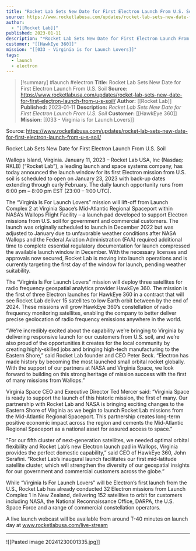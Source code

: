```yaml
---
title: "Rocket Lab Sets New Date for First Electron Launch From U.S. Soil "
source: https://www.rocketlabusa.com/updates/rocket-lab-sets-new-date-for-first-electron-launch-from-u-s-soil/
author:
  - "[[Rocket Lab]]"
published: 2023-01-11
description: "*Rocket Lab Sets New Date for First Electron Launch From U.S. Soil*"
customer: "[[HawkEye 360]]"
mission: "[[033 - Virginia is for Launch Lovers]]"
tags:
  - launch
  - electron
---
```

>[!summary]
#launch #electron
**Title:** Rocket Lab Sets New Date for First Electron Launch From U.S. Soil 
**Source:** https://www.rocketlabusa.com/updates/rocket-lab-sets-new-date-for-first-electron-launch-from-u-s-soil/
**Author:** [[Rocket Lab]]
**Published:** 2023-01-11
**Description:** *Rocket Lab Sets New Date for First Electron Launch From U.S. Soil*
**Customer:** [[HawkEye 360]]
**Mission:** [[033 - Virginia is for Launch Lovers]]

Source: https://www.rocketlabusa.com/updates/rocket-lab-sets-new-date-for-first-electron-launch-from-u-s-soil/

Rocket Lab Sets New Date for First Electron Launch From U.S. Soil

Wallops Island, Virginia. January 11, 2023 – Rocket Lab USA, Inc (Nasdaq: RKLB) (“Rocket Lab”), a leading launch and space systems company, has today announced the launch window for its first Electron mission from U.S. soil is scheduled to open on January 23, 2023 with back-up dates extending through early February. The daily launch opportunity runs from 6:00 pm – 8:00 pm EST (23:00 – 1:00 UTC). 

The “Virginia Is For Launch Lovers” mission will lift-off from Launch Complex 2 at Virginia Space’s Mid-Atlantic Regional Spaceport within NASA’s Wallops Flight Facility – a launch pad developed to support Electron missions from U.S. soil for government and commercial customers. The launch was originally scheduled to launch in December 2022 but was adjusted to January due to unfavorable weather conditions after NASA Wallops and the Federal Aviation Administration (FAA) required additional time to complete essential regulatory documentation for launch compressed the available launch window in December. With the necessary licenses and approvals now secured, Rocket Lab is moving into launch operations and is currently targeting the first day of the window for launch, pending weather suitability.

The “Virginia Is For Launch Lovers” mission will deploy three satellites for radio frequency geospatial analytics provider HawkEye 360. The mission is the first of three Electron launches for HawkEye 360 in a contract that will see Rocket Lab deliver 15 satellites to low Earth orbit between by the end of 2024. These missions will grow HawkEye 360’s constellation of radio frequency monitoring satellites, enabling the company to better deliver precise geolocation of radio frequency emissions anywhere in the world.

“We’re incredibly excited about the capability we’re bringing to Virginia by delivering responsive launch for our customers from U.S. soil, and we’re also proud of the opportunities it creates for the local community by creating highly-skilled jobs and bringing high-tech manufacturing to the Eastern Shore,” said Rocket Lab founder and CEO Peter Beck. “Electron has made history by becoming the most launched small orbital rocket globally. With the support of our partners at NASA and Virginia Space, we look forward to building on this strong heritage of mission success with the first of many missions from Wallops.”

Virginia Space CEO and Executive Director Ted Mercer said: “Virginia Space is ready to support the launch of this historic mission, the first of many. Our partnership with Rocket Lab and NASA is bringing exciting changes to the Eastern Shore of Virginia as we begin to launch Rocket Lab missions from the Mid-Atlantic Regional Spaceport. This partnership creates long-term positive economic impact across the region and cements the Mid-Atlantic Regional Spaceport as a national asset for assured access to space.”

"For our fifth cluster of next-generation satellites, we needed optimal orbital flexibility and Rocket Lab’s new Electron launch pad in Wallops, Virginia provides the perfect domestic capability,” said CEO of HawkEye 360, John Serafini. “Rocket Lab’s inaugural launch facilitates our first mid-latitude satellite cluster, which will strengthen the diversity of our geospatial insights for our government and commercial customers across the globe.”

While “Virginia Is For Launch Lovers” will be Electron’s first launch from the U.S., Rocket Lab has already conducted 32 Electron missions from Launch Complex 1 in New Zealand, delivering 152 satellites to orbit for customers including NASA, the National Reconnaissance Office, DARPA, the U.S. Space Force and a range of commercial constellation operators.

A live launch webcast will be available from around T-40 minutes on launch day at www.rocketlabusa.com/live-stream   

---

![[Pasted image 20241230001335.jpg]]